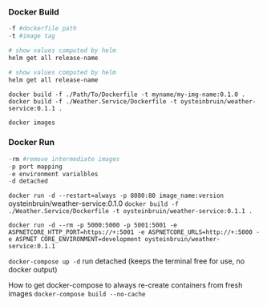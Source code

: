 ### Docker Build


```powershell	
-f #dockerfile path  
-t #image tag  
```	

```powershell	
# show values computed by helm
helm get all release-name
```	

```powershell	
# show values computed by helm
helm get all release-name
```	


`docker build -f ./Path/To/Dockerfile -t myname/my-img-name:0.1.0 .` 
`docker build -f ./Weather.Service/Dockerfile -t oysteinbruin/weather-service:0.1.1 .`

`docker images`


### Docker Run

```powershell	
-rm #remove intermediate images
-p port mapping
-e environment varialbles
-d detached
```	

`docker run -d --restart=always -p 8080:80 image_name:version` oysteinbruin/weather-service:0.1.0 
`docker build -f ./Weather.Service/Dockerfile -t oysteinbruin/weather-service:0.1.1 .`

`docker run -d --rm -p 5000:5000 -p 5001:5001 -e ASPNETCORE_HTTP_PORT=https://+:5001 -e ASPNETCORE_URLS=http://+:5000 -e ASPNET
CORE_ENVIRONMENT=development oysteinbruin/weather-service:0.1.1`



`docker-compose up -d` run detached (keeps the terminal free for use, no docker output)

How to get docker-compose to always re-create containers from fresh images
`docker-compose build --no-cache`
